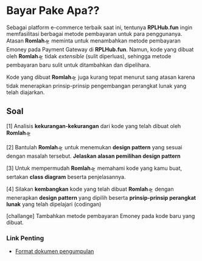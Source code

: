 # Bayar Pake Apa??

Sebagai platform e-commerce terbaik saat ini, tentunya **RPLHub.fun** ingin memfasilitasi berbagai metode pembayaran untuk para penggunanya. Atasan **Romlah**🛸 meminta untuk menambahkan metode pembayaran Emoney pada Payment Gateway di **RPLHub.fun**. Namun, kode yang dibuat oleh **Romlah**🛸 tidak _extensible_ (sulit diperluas), sehingga metode pembayaran baru sulit untuk ditambahkan dan dipelihara.

Kode yang dibuat **Romlah**🛸 juga kurang tepat menurut sang atasan karena tidak menerapkan prinsip-prinsip pengembangan perangkat lunak yang telah diajarkan.

## Soal

[1] Analisis **kekurangan-kekurangan** dari kode yang telah dibuat oleh **Romlah**🛸

[2] Bantulah **Romlah**🛸 untuk menemukan **design pattern** yang sesuai dengan masalah tersebut. **Jelaskan alasan pemilihan design pattern**

[3] Untuk mempermudah **Romlah**🛸 memahami kode yang kamu buat, sertakan **class diagram** beserta penjelasannya.

[4] Silakan **kembangkan** kode yang telah dibuat **Romlah**🛸 dengan menerapkan **design pattern** yang dipilih beserta **prinsip-prinsip perangkat lunak** yang telah dipelajari (codingan)

[challange] Tambahkan metode pembayaran Emoney pada kode baru yang dibuat.

### Link Penting

-   [Format dokumen pengumpulan](https://docs.google.com/document/d/1nGdFFFYp-b0F9704RfuCBq1dOEt2XN-0M-FGvbbI988/edit?usp=sharing)
